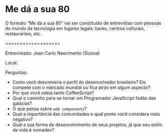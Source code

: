 # Me dá a sua 80

O formato "Me dá a sua 80" vai ser constituído de entrevistas com pessoas do mundo da tecnologia em lugares legais: bares, centros culturais, restaurantes, etc.

===================

Entrevistado: Jean Carlo Nascimento (Suissa)

Local:

Perguntas:
- Como você descreveria o perfil do desenvolvedor brasileiro? Ele compete com o mercado mundial ou fica atrás em algum aspecto?
- Por que você odeia tanto CoffeeScript?
- Qual o caminho para se tornar um Programador JavaScript fodão das galáxias?
- O que pensa sobre `web components`?
- Qual a importância das comunidades e qual ponto você considera mais negativo?
- Qual a sua forma de desenvolvimento de seus projetos, já que seu estilo de vida é nomadev?
